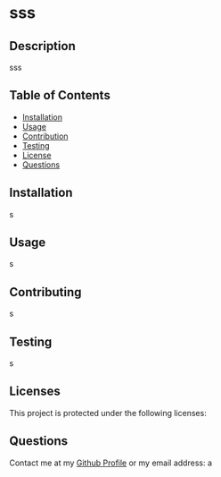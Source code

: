 # sss



## Description

sss

## Table of Contents

- [Installation](#installation)
- [Usage](#usage)
- [Contribution](#contribution)
- [Testing](#testing)
- [License](#license)
- [Questions](#questions)

## Installation

s

## Usage

s

## Contributing

s

## Testing

s

## Licenses

This project is protected under the following licenses:


## Questions

Contact me at my [Github Profile](https://github.com/a)
or my email address: a